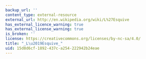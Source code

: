 ```yaml
---
backup_url: ''
content_type: external-resource
external_url: http://en.wikipedia.org/wiki/L%27Esquive
has_external_licence_warning: true
has_external_license_warning: true
is_broken: ''
license: https://creativecommons.org/licenses/by-nc-sa/4.0/
title: "_L\u2019Esquive_"
uid: 15d8d6cf-1892-437c-a254-222942b24eae
---
```

